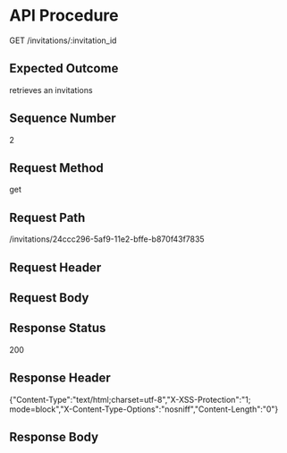 # API Procedure
GET /invitations/:invitation_id
## Expected Outcome
retrieves an invitations
## Sequence Number
2
## Request Method
get
## Request Path
/invitations/24ccc296-5af9-11e2-bffe-b870f43f7835
## Request Header

## Request Body


## Response Status
200
## Response Header
{"Content-Type":"text/html;charset=utf-8","X-XSS-Protection":"1; mode=block","X-Content-Type-Options":"nosniff","Content-Length":"0"}

## Response Body

